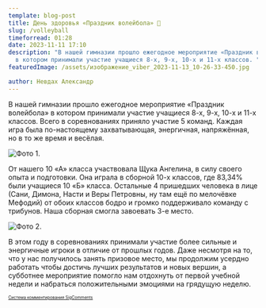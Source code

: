 ```yaml
---
template: blog-post
title: День здоровья «Праздник волейбола» 🏐
slug: /volleyball
timeforread: 01:28
date: 2023-11-11 17:10
description: "В нашей гимназии прошло ежегодное мероприятие «Праздник волейбола»
  в котором принимали участие учащиеся 8-х, 9-х, 10-х и 11-х классов. "
featuredImage: /assets/изображение_viber_2023-11-13_10-26-33-450.jpg

author: Невдах Александр
---
```

В нашей гимназии прошло ежегодное мероприятие «Праздник волейбола» в котором принимали участие учащиеся 8-х, 9-х, 10-х и 11-х классов. Всего в соревнованиях приняло участие 5 команд. Каждая игра была по-настоящему захватывающая, энергичная, напряжённая, но в то же время и весёлая.

![Фото 1.](/assets/photo_2023-11-11_20-25-00.jpg "Фото 1.")

От нашего 10 «А» класса участвовала Щука Ангелина, в силу своего опыта и подготовки. Она играла в сборной 10-х классов, где 83,34% были учащиеся 10 «Б» класса. Остальные 4 пришедших человека в лице (Сани, Димона, Насти и Веры Петровны, ну там ещё по мелочёвке Мефодий) от обоих классов бодро и громко поддерживало команду с трибунов. Наша сборная смогла завоевать 3-е место.

![Фото 2.](/assets/photo_2023-11-11_20-24-59.jpg "Фото 2.")

 В этом году в соревнованиях принимали участие более сильные и энергичные игроки в отличие от прошлых годов. Даже несмотря на то, что у нас получилось занять призовое место, мы продолжим усердно работать чтобы достичь лучших результатов и новых вершин, а субботнее мероприятие помогло нам отдохнуть от первой учебной недели и набраться положительными эмоциями на грядущую неделю.

<div id="sigCommentsBlock"></div>
	<a href="http://sigcomments.com" style="font-size: 0.6em;">Система комментирования SigComments</a>
	<script type="text/javascript">
		(function(){
			var host_id = '7248';
			var script = document.createElement('script');
			script.type = 'text/javascript';
			script.async = true;
			script.src = '//sigcomments.com/chat/?host_id='+host_id;
			var ss = document.getElementsByTagName('script')[0]; 
			ss.parentNode.insertBefore(script, ss);
		})();
	</script>